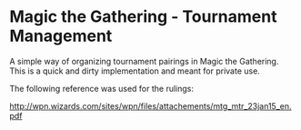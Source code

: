 # Magic the Gathering - Tournament Management

A simple way of organizing tournament pairings in Magic the Gathering.
This is a quick and dirty implementation and meant for private use.

The following reference was used for the rulings:

http://wpn.wizards.com/sites/wpn/files/attachements/mtg_mtr_23jan15_en.pdf

